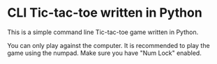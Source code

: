 # CLI Tic-tac-toe written in Python

This is a simple command line Tic-tac-toe game written in Python.

You can only play against the computer.
It is recommended to play the game using the numpad. Make sure you have "Num Lock" enabled.
